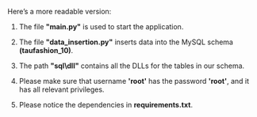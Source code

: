 Here’s a more readable version:

1. The file **"main.py"** is used to start the application.

2. The file **"data_insertion.py"** inserts data into the MySQL schema **(taufashion_10)**. 

3. The path **"sql\dll"** contains all the DLLs for the tables in our schema.

4. Please make sure that username **'root'** has the password **'root'**, and it has all relevant privileges.

5. Please notice the dependencies in **requirements.txt**.

